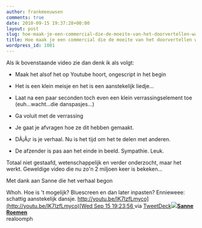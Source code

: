 ```yaml
---
author: frankmeeuwsen
comments: true
date: 2010-09-15 19:37:28+00:00
layout: post
slug: hoe-maak-je-een-commercial-die-de-moeite-van-het-doorvertellen-waard-is
title: Hoe maak je een commercial die de moeite van het doorvertellen waard is?
wordpress_id: 1081
---
```



Als ik bovenstaande video zie dan denk ik als volgt:



	
  * Maak het alsof het op Youtube hoort, ongescript in het begin

	
  * Het is een klein meisje en het is een aanstekelijk liedje...

	
  * Laat na een paar seconden toch even een klein verrassingselement toe (euh...wacht...die danspasjes...)

	
  * Ga voluit met de verrassing

	
  * Je gaat je afvragen hoe ze dit hebben gemaakt.

	
  * DÃ¡Ã¡r is je verhaal. Nu is het tijd om het te delen met anderen.

	
  * De afzender is pas aan het einde in beeld. Sympathie. Leuk.


Totaal niet gestaafd, wetenschappelijk en verder onderzocht, maar het werkt. Geweldige video die nu zo'n 2 miljoen keer is bekeken...

Met dank aan Sanne die het verhaal begon



Whoh. Hoe is 't mogelijk? Bluescreen en dan later inpasten? Ennieweee: schattig aanstekelijk dansje. [http://youtu.be/lK7IzfLmyco](http://youtu.be/lK7IzfLmyco)[Wed Sep 15 19:23:56 ](http://twitter.com/realoomph/status/24596911466) via [TweetDeck](http://www.tweetdeck.com)[![](http://a0.twimg.com/profile_images/933493232/1004_320_close_normal.jpg)](http://twitter.com/realoomph)**[Sanne Roemen](http://twitter.com/realoomph)**  
realoomph
